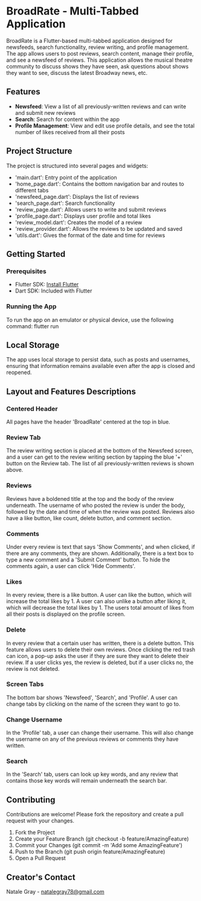 # BroadRate - Multi-Tabbed Application

BroadRate is a Flutter-based multi-tabbed application designed for newsfeeds, search functionality, review writing, and profile management. The app allows users to post reviews, search content, manage their profile, and see a newsfeed of reviews. This application allows the musical theatre community to discuss shows they have seen, ask questions about shows they want to see, discuss the latest Broadway news, etc.


## Features
- **Newsfeed**: View a list of all previously-written reviews and can write and submit new reviews
- **Search**: Search for content within the app
- **Profile Management**: View and edit use profile details, and see the total number of likes received from all their posts


## Project Structure
The project is structured into several pages and widgets:
- 'main.dart': Entry point of the application
- 'home_page.dart': Contains the bottom navigation bar and routes to different tabs
- 'newsfeed_page.dart': Displays the list of reviews
- 'search_page.dart': Search functionality
- 'review_page.dart': Allows users to write and submit reviews
- 'profile_page.dart': Displays user profile and total likes
- 'review_model.dart': Creates the model of a review
- 'review_provider.dart': Allows the reviews to be updated and saved
- 'utils.dart': Gives the format of the date and time for reviews


## Getting Started

### Prerequisites
- Flutter SDK: [Install Flutter](https://flutter.dev/docs/get-started/install)
- Dart SDK: Included with Flutter

### Running the App
To run the app on an emulator or physical device, use the following command:
flutter run

## Local Storage
The app uses local storage to persist data, such as posts and usernames, ensuring that information remains available even after the app is closed and reopened.


## Layout and Features Descriptions

### Centered Header
All pages have the header 'BroadRate' centered at the top in blue.

### Review Tab
The review writing section is placed at the bottom of the Newsfeed screen, and a user can get to the review writing section by tapping the blue '+' button on the Review tab. The list of all previously-written reviews is shown above.

### Reviews
Reviews have a boldened title at the top and the body of the review underneath. The username of who posted the review is under the body, followed by the date and time of when the review was posted. Reviews also have a like button, like count, delete button, and comment section.

### Comments
Under every review is text that says 'Show Comments', and when clicked, if there are any comments, they are shown. Additionally, there is a text box to type a new comment and a 'Submit Comment' button. To hide the comments again, a user can click 'Hide Comments'.

### Likes
In every review, there is a like button. A user can like the button, which will increase the total likes by 1. A user can also unlike a button after liking it, which will decrease the total likes by 1. The users total amount of likes from all their posts is displayed on the profile screen.

### Delete
In every review that a certain user has written, there is a delete button. This feature allows users to delete their own reviews. Once clicking the red trash can icon, a pop-up asks the user if they are sure they want to delete their review. If a user clicks yes, the review is deleted, but if a user clicks no, the review is not deleted.

### Screen Tabs
The bottom bar shows 'Newsfeed', 'Search', and 'Profile'. A user can change tabs by clicking on the name of the screen they want to go to.

### Change Username
In the 'Profile' tab, a user can change their username. This will also change the username on any of the previous reviews or comments they have written.

### Search
In the 'Search' tab, users can look up key words, and any review that contains those key words will remain underneath the search bar.

## Contributing
Contributions are welcome! Please fork the repository and create a pull request with your changes.
1. Fork the Project
2. Create your Feature Branch (git checkout -b feature/AmazingFeature)
3. Commit your Changes (git commit -m 'Add some AmazingFeature')
4. Push to the Branch (git push origin feature/AmazingFeature)
5. Open a Pull Request

## Creator's Contact
Natale Gray - natalegray78@gmail.com

